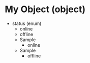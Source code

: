 # My Object (object)

- status (enum)
    - online
    - offline
    - Sample
      - online
    - Sample
      - offline

